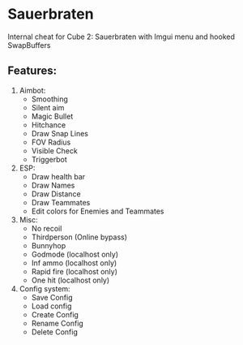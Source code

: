 # Sauerbraten
Internal cheat for Cube 2: Sauerbraten with Imgui menu and hooked SwapBuffers

## Features:
1. Aimbot:
   - Smoothing
   - Silent aim
   - Magic Bullet
   - Hitchance
   - Draw Snap Lines
   - FOV Radius
   - Visible Check
   - Triggerbot
2. ESP:
   - Draw health bar
   - Draw Names
   - Draw Distance
   - Draw Teammates
   - Edit colors for Enemies and Teammates
3. Misc:
   - No recoil
   - Thirdperson (Online bypass)
   - Bunnyhop
   - Godmode (localhost only)
   - Inf ammo (localhost only)
   - Rapid fire (localhost only)
   - One hit (localhost only)
4. Config system:
   - Save Config
   - Load config
   - Create Config
   - Rename Config
   - Delete Config
